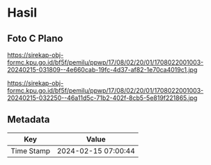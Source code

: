 # Hasil

## Foto C Plano

https://sirekap-obj-formc.kpu.go.id/bf5f/pemilu/ppwp/17/08/02/20/01/1708022001003-20240215-031809--4e660cab-19fc-4d37-af82-1e70ca4019c1.jpg

https://sirekap-obj-formc.kpu.go.id/bf5f/pemilu/ppwp/17/08/02/20/01/1708022001003-20240215-032250--46a11d5c-71b2-402f-8cb5-5e819f221865.jpg


## Metadata

| Key        | Value               |
| ---------- | ------------------- |
| Time Stamp | 2024-02-15 07:00:44 |



